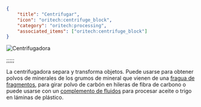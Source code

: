 ```json
{
	"title": "Centrifugar",
	"icon": "oritech:centrifuge_block",
	"category": "oritech:processing",
	"associated_items": ["oritech:centrifuge_block"]
}
```

![Centrifugadora](oritech:textures/book/centrifuge.png,fit)

;;;;;

La centrifugadora separa y transforma objetos. Puede usarse para obtener polvos de minerales de los grumos de mineral que vienen de una [fragua de fragmentos](^oritech:processing/fragment_forge), para girar polvo de carbón en hileras de fibra de carbono o puede usarse con un [complemento de fluidos](^oritech:processing/addons) para procesar aceite o trigo en láminas de plástico.
